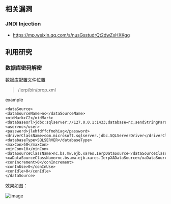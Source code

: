 相关漏洞
---

### JNDI Injection 

- https://mp.weixin.qq.com/s/nusGsstudrQt2dwZxHXKgg



利用研究
---

### 数据库密码解密

数据库配置文件位置

> /ierp/bin/prop.xml

example

```
<dataSource>
<dataSourceName>nc</dataSourceName>
<oidMark>C2</oidMark>
<databaseUrl>jdbc:sqlserver://127.0.0.1:1433;database=nc;sendStringParametersAsUnicode=false</databaseUrl>
<user>nc</user>
<password>jlehfdffcfmohiag</password>
<driverClassName>com.microsoft.sqlserver.jdbc.SQLServerDriver</driverClassName>
<databaseType>SQLSERVER</databaseType>
<maxCon>50</maxCon>
<minCon>10</minCon>
<dataSourceClassName>nc.bs.mw.ejb.xares.IerpDataSource</dataSourceClassName>
<xaDataSourceClassName>nc.bs.mw.ejb.xares.IerpXADataSource</xaDataSourceClassName>
<conIncrement>0</conIncrement>
<conInUse>0</conInUse>
<conIdle>0</conIdle>
</dataSource>
```

效果如图：

![image](https://user-images.githubusercontent.com/55024146/178786818-366dc752-2f40-4b80-9dbf-98e206aa732c.png)



